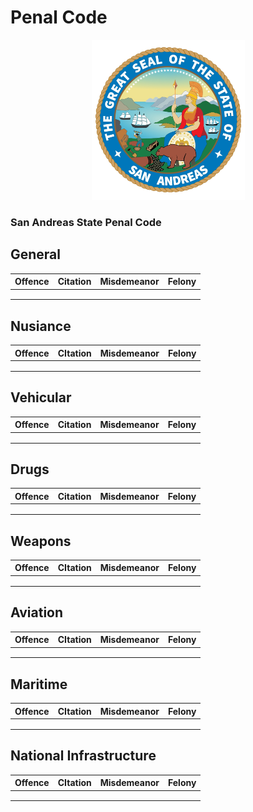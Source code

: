 # Penal Code



<div align="center" data-full-width="true">

<figure><img src="../../.gitbook/assets/10728.png" alt="" width="245"><figcaption></figcaption></figure>

</div>

### San Andreas State Penal Code



## General

<table data-full-width="true"><thead><tr><th>Offence</th><th>Citation</th><th>Misdemeanor</th><th>Felony</th></tr></thead><tbody><tr><td></td><td></td><td></td><td></td></tr><tr><td></td><td></td><td></td><td></td></tr><tr><td></td><td></td><td></td><td></td></tr></tbody></table>

## Nusiance

<table data-full-width="true"><thead><tr><th>Offence</th><th>CItation</th><th>Misdemeanor</th><th>Felony</th></tr></thead><tbody><tr><td></td><td></td><td></td><td></td></tr><tr><td></td><td></td><td></td><td></td></tr><tr><td></td><td></td><td></td><td></td></tr></tbody></table>

## Vehicular

<table data-full-width="true"><thead><tr><th>Offence</th><th>Citation</th><th>Misdemeanor</th><th>Felony</th></tr></thead><tbody><tr><td></td><td></td><td></td><td></td></tr><tr><td></td><td></td><td></td><td></td></tr><tr><td></td><td></td><td></td><td></td></tr></tbody></table>

## Drugs

<table data-full-width="true"><thead><tr><th>Offence</th><th>Citation</th><th>Misdemeanor</th><th>Felony</th></tr></thead><tbody><tr><td></td><td></td><td></td><td></td></tr><tr><td></td><td></td><td></td><td></td></tr><tr><td></td><td></td><td></td><td></td></tr></tbody></table>

## Weapons

<table data-full-width="true"><thead><tr><th>Offence</th><th>CItation</th><th>Misdemeanor</th><th>Felony</th></tr></thead><tbody><tr><td></td><td></td><td></td><td></td></tr><tr><td></td><td></td><td></td><td></td></tr><tr><td></td><td></td><td></td><td></td></tr></tbody></table>

## Aviation

<table data-full-width="true"><thead><tr><th>Offence</th><th>CItation</th><th>Misdemeanor</th><th>Felony</th></tr></thead><tbody><tr><td></td><td></td><td></td><td></td></tr><tr><td></td><td></td><td></td><td></td></tr><tr><td></td><td></td><td></td><td></td></tr></tbody></table>

## Maritime

<table data-full-width="true"><thead><tr><th>Offence</th><th>CItation</th><th>Misdemeanor</th><th>Felony</th></tr></thead><tbody><tr><td></td><td></td><td></td><td></td></tr><tr><td></td><td></td><td></td><td></td></tr><tr><td></td><td></td><td></td><td></td></tr></tbody></table>

## National Infrastructure

<table data-full-width="true"><thead><tr><th>Offence</th><th>CItation</th><th>Misdemeanor</th><th>Felony</th></tr></thead><tbody><tr><td></td><td></td><td></td><td></td></tr><tr><td></td><td></td><td></td><td></td></tr><tr><td></td><td></td><td></td><td></td></tr></tbody></table>
